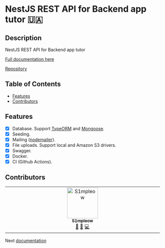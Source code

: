 # NestJS REST API for Backend app tutor 🇺🇦

## Description <!-- omit in toc -->

NestJS REST API for Backend app tutor

[Full documentation here](/docs/readme.md)

[Repository](https://github.com/S1mpleOW/backend-app-tutor)

## Table of Contents <!-- omit in toc -->

- [Features](#features)
- [Contributors](#contributors)

## Features

- [x] Database. Support [TypeORM](https://www.npmjs.com/package/typeorm) and [Mongoose](https://www.npmjs.com/package/mongoose).
- [x] Seeding.
- [x] Mailing ([nodemailer](https://www.npmjs.com/package/nodemailer)).
- [x] File uploads. Support local and Amazon S3 drivers.
- [x] Swagger.
- [x] Docker.
- [x] CI (Github Actions).

## Contributors

<!-- ALL-CONTRIBUTORS-LIST:START - Do not remove or modify this section -->
<!-- prettier-ignore-start -->
<!-- markdownlint-disable -->
<table>
  <tbody>
    <tr>
      <td align="center" valign="top" width="14.28%"><a href="https://github.com/s1mpleow"><img src="https://avatars.githubusercontent.com/u/87890584?s=400&v=4" width="100px;" alt="S1mpleow"/><br /><sub><b>S1mpleow</b></sub></a><br /><a href="#maintenance-s1mpleow" title="Maintenance">🚧</a> <a href="#doc-s1mpleow" title="Documentation">📖</a> <a href="#code-s1mpleow" title="Code">💻</a></td>
    </tr>
  </tbody>
</table>

<!-- markdownlint-restore -->
<!-- prettier-ignore-end -->

<!-- ALL-CONTRIBUTORS-LIST:END -->

Next [documentation](/docs/readme.md)
